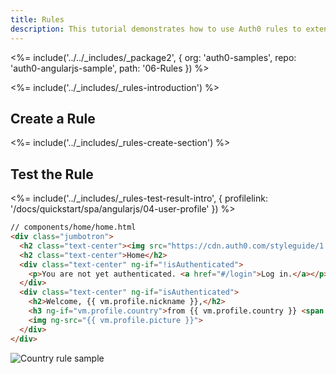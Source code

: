 ```yaml
---
title: Rules
description: This tutorial demonstrates how to use Auth0 rules to extend what Auth0 has to offer.
---
```


<%= include('../../_includes/_package2', {
  org: 'auth0-samples',
  repo: 'auth0-angularjs-sample',
  path: '06-Rules
}) %>

<%= include('../_includes/_rules-introduction') %>

## Create a Rule

<%= include('../_includes/_rules-create-section') %>

## Test the Rule

<%= include('../_includes/_rules-test-result-intro', { profilelink: '/docs/quickstart/spa/angularjs/04-user-profile' }) %>

```html
// components/home/home.html
<div class="jumbotron">
  <h2 class="text-center"><img src="https://cdn.auth0.com/styleguide/1.0.0/img/badge.svg"></h2>
  <h2 class="text-center">Home</h2>
  <div class="text-center" ng-if="!isAuthenticated">
    <p>You are not yet authenticated. <a href="#/login">Log in.</a></p>
  </div>
  <div class="text-center" ng-if="isAuthenticated">
    <h2>Welcome, {{ vm.profile.nickname }},</h2>
    <h3 ng-if="vm.profile.country">from {{ vm.profile.country }} <span class="additional-info">(added by rule)</span> </h3>
    <img ng-src="{{ vm.profile.picture }}">
  </div>
</div>
```

![Country rule sample](/media/articles/angularjs/rule-country-show.png)
